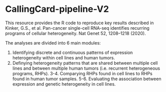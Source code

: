 # CallingCard-pipeline-V2

This resource provides the R code to reproduce key results described in Kinker, G.S., et al. Pan-cancer single-cell RNA-seq identifies recurring programs of cellular heterogeneity. Nat Genet 52, 1208–1218 (2020).

The analyses are divided into 6 main modules:
1. Identifying discrete and continuous patterns of expression heterogeneity within cell lines and human tumors.
2. Definying heterogeneity patterns that are shared between multiple cell lines and between multiple human tumors (i.e. recurrent heterogeneous programs, RHPs).
3-4. Comparying RHPs found in cell lines to RHPs found in human tumor samples.
5-6. Evaluating the association between expression and genetic heterogeneity in cell lines.
